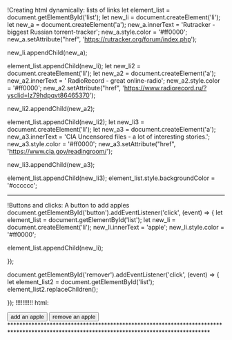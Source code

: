 !Creating html dynamically: lists of links
 let element_list = document.getElementById('list');
let new_li = document.createElement('li');
let new_a = document.createElement('a');
new_a.innerText = 'Rutracker  - biggest Russian torrent-tracker';
new_a.style.color = '#ff0000';
new_a.setAttribute("href", 'https://rutracker.org/forum/index.php');

new_li.appendChild(new_a);

element_list.appendChild(new_li);
let new_li2 = document.createElement('li');
let new_a2 = document.createElement('a');
new_a2.innerText = ' RadioRecord - great online-radio';
new_a2.style.color = '#ff0000';
new_a2.setAttribute("href", 'https://www.radiorecord.ru/?ysclid=lz79hdpqvt86465370');

new_li2.appendChild(new_a2);

element_list.appendChild(new_li2);
let new_li3 = document.createElement('li');
let new_a3 = document.createElement('a');
new_a3.innerText = 'CIA Uncensored files - a lot of interesting stories.';
new_a3.style.color = '#ff0000';
new_a3.setAttribute("href", 'https://www.cia.gov/readingroom/');

new_li3.appendChild(new_a3);

element_list.appendChild(new_li3);
element_list.style.backgroundColor = '#cccccc';
*****************************************************************************************************
!Buttons and clicks: A button to add apples
document.getElementById('button').addEventListener('click', (event) => {
  let element_list = document.getElementById('list');
  let new_li = document.createElement('li');
  new_li.innerText = 'apple';
  new_li.style.color = '#ff0000';

  element_list.appendChild(new_li);

});

document.getElementById('remover').addEventListener('click', (event) => {
  let element_list2 = document.getElementById('list');
  element_list2.replaceChildren();

});
!!!!!!!!!! html: 
<ul id="list"></ul>
<button id="button">add an apple</button>
<button id="remover">remove an apple</button>
******************************************************************************************************************************************
